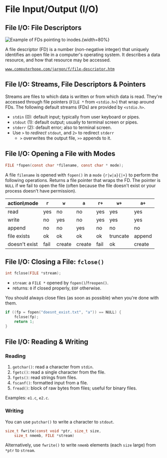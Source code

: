 # File Input/Output (I/O)

## File I/O: File Descriptors

![Example of FDs pointing to inodes.](lec03/file-descriptor.jpg){width=80%}

A file descriptor (FD) is a number (non-negative integer) that uniquely identifies an open file in a computer's operating system. It describes a data resource, and how that resource may be accessed.

[`www.computerhope.com/jargon/f/file-descriptor.htm`](https://www.computerhope.com/jargon/f/file-descriptor.htm)

## File I/O: Streams, File Descriptors & Pointers

Streams are files to which data is written or from which data is read. They're accessed through file pointers (`FILE *` from `<stdio.h>`) that wrap around FDs. The following default streams (FDs) are provided by `<stdio.h>`.

- `stdin` (0): default input; typically from user keyboard or pipes.
- `stdout` (1): default output; usually to terminal screen or pipes.
- `stderr` (2): default error; also to terminal screen.
- Use `>` to _redirect_ `stdout`, and `2>` to redirect `stderr`
  - `>` overwrites the output file, `>>` appends to it.

## File I/O: Opening a File with Modes

```c
FILE *fopen(const char *filename, const char * mode);
```

A file `filename` is opened with `fopen()` in a `mode` `{r|w|a}{|+}` to perform the following operations. Returns a file pointer that wraps the FD. The pointer is `NULL` if we fail to open the file (often because the file doesn't exist or your process doesn't have permission).

| action\\mode  | `r`  | `w`    | `a`    | `r+` | `w+`     | `a+`   |
| ------------- | ---- | ------ | ------ | ---- | -------- | ------ |
| read          | yes  | no     | no     | yes  | yes      | yes    |
| write         | no   | yes    | no     | yes  | yes      | yes    |
| append        | no   | no     | yes    | no   | no       | no     |
| file exists   | ok   | ok     | ok     | ok   | truncate | append |
| doesn't exist | fail | create | create | fail | ok       | create |

## File I/O: Closing a File: `fclose()`

```c
int fclose(FILE *stream);
```

- `stream`: a `FILE *` opened by `fopen()`/`freopen()`.
- returns: `0` if closed properly, `EOF` otherwise.

You should always close files (as soon as possible) when you're done with them.

```c
if ((fp = fopen("doesnt_exist.txt", "a")) == NULL) {
    fclose(fp);
    return 1;
}
```

## File I/O: Reading & Writing

### Reading

1. `getchar()`: read a character from `stdin`.
2. `fgetc()`: read a single character from the file.
3. `fgets()`: read strings from files.
4. `fscanf()`: formatted input from a file.
5. `fread()`: block of raw bytes from files; useful for binary files.

Examples: `e1.c`, `e2.c`.

### Writing

You can use `putchar()` to write a character to `stdout`.

```c
size_t fwrite(const void *ptr, size_t size,
    size_t nmemb, FILE *stream)
```

Alternatively, use `fwrite()` to write `nmemb` elements (each `size` large) from `*ptr` to `stream`.
